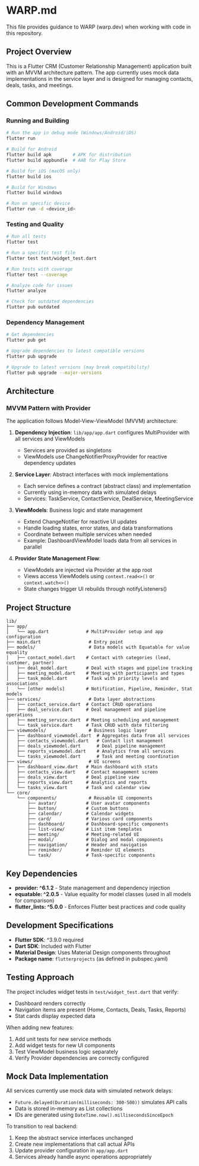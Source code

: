# WARP.md

This file provides guidance to WARP (warp.dev) when working with code in this repository.

## Project Overview

This is a Flutter CRM (Customer Relationship Management) application built with an MVVM architecture pattern. The app currently uses mock data implementations in the service layer and is designed for managing contacts, deals, tasks, and meetings.

## Common Development Commands

### Running and Building
```bash
# Run the app in debug mode (Windows/Android/iOS)
flutter run

# Build for Android
flutter build apk        # APK for distribution
flutter build appbundle  # AAB for Play Store

# Build for iOS (macOS only)
flutter build ios

# Build for Windows
flutter build windows

# Run on specific device
flutter run -d <device_id>
```

### Testing and Quality
```bash
# Run all tests
flutter test

# Run a specific test file
flutter test test/widget_test.dart

# Run tests with coverage
flutter test --coverage

# Analyze code for issues
flutter analyze

# Check for outdated dependencies
flutter pub outdated
```

### Dependency Management
```bash
# Get dependencies
flutter pub get

# Upgrade dependencies to latest compatible versions
flutter pub upgrade

# Upgrade to latest versions (may break compatibility)
flutter pub upgrade --major-versions
```

## Architecture

### MVVM Pattern with Provider

The application follows Model-View-ViewModel (MVVM) architecture:

1. **Dependency Injection**: `lib/app/app.dart` configures MultiProvider with all services and ViewModels
   - Services are provided as singletons
   - ViewModels use ChangeNotifierProxyProvider for reactive dependency updates

2. **Service Layer**: Abstract interfaces with mock implementations
   - Each service defines a contract (abstract class) and implementation
   - Currently using in-memory data with simulated delays
   - Services: TaskService, ContactService, DealService, MeetingService

3. **ViewModels**: Business logic and state management
   - Extend ChangeNotifier for reactive UI updates
   - Handle loading states, error states, and data transformations
   - Coordinate between multiple services when needed
   - Example: DashboardViewModel loads data from all services in parallel

4. **Provider State Management Flow**:
   - ViewModels are injected via Provider at the app root
   - Views access ViewModels using `context.read<>()` or `context.watch<>()`
   - State changes trigger UI rebuilds through notifyListeners()

## Project Structure

```
lib/
├── app/
│   └── app.dart              # MultiProvider setup and app configuration
├── main.dart                  # Entry point
├── models/                    # Data models with Equatable for value equality
│   ├── contact_model.dart    # Contact with categories (lead, customer, partner)
│   ├── deal_model.dart       # Deal with stages and pipeline tracking
│   ├── meeting_model.dart    # Meeting with participants and types
│   ├── task_model.dart       # Task with priority levels and associations
│   └── [other models]        # Notification, Pipeline, Reminder, Stat models
├── services/                  # Data layer abstractions
│   ├── contact_service.dart  # Contact CRUD operations
│   ├── deal_service.dart     # Deal management and pipeline operations
│   ├── meeting_service.dart  # Meeting scheduling and management
│   └── task_service.dart     # Task CRUD with date filtering
├── viewmodels/                # Business logic layer
│   ├── dashboard_viewmodel.dart  # Aggregates data from all services
│   ├── contacts_viewmodel.dart   # Contact list management
│   ├── deals_viewmodel.dart      # Deal pipeline management
│   ├── reports_viewmodel.dart    # Analytics from all services
│   └── tasks_viewmodel.dart      # Task and meeting coordination
├── views/                     # UI screens
│   ├── dashboard_view.dart   # Main dashboard with stats
│   ├── contacts_view.dart    # Contact management screen
│   ├── deals_view.dart       # Deal pipeline view
│   ├── reports_view.dart     # Analytics and reports
│   └── tasks_view.dart       # Task and calendar view
└── core/
    └── components/            # Reusable UI components
        ├── avatar/           # User avatar components
        ├── button/           # Custom buttons
        ├── calendar/         # Calendar widgets
        ├── card/             # Various card components
        ├── dashboard/        # Dashboard-specific components
        ├── list-view/        # List item templates
        ├── meeting/          # Meeting-related UI
        ├── modal/            # Dialog and modal components
        ├── navigation/       # Header and navigation
        ├── reminder/         # Reminder UI elements
        └── task/             # Task-specific components
```

## Key Dependencies

- **provider: ^6.1.2** - State management and dependency injection
- **equatable: ^2.0.5** - Value equality for model classes (used in all models for comparison)
- **flutter_lints: ^5.0.0** - Enforces Flutter best practices and code quality

## Development Specifications

- **Flutter SDK**: ^3.9.0 required
- **Dart SDK**: Included with Flutter
- **Material Design**: Uses Material Design components throughout
- **Package name**: `flutterprojects` (as defined in pubspec.yaml)

## Testing Approach

The project includes widget tests in `test/widget_test.dart` that verify:
- Dashboard renders correctly
- Navigation items are present (Home, Contacts, Deals, Tasks, Reports)
- Stat cards display expected data

When adding new features:
1. Add unit tests for new service methods
2. Add widget tests for new UI components
3. Test ViewModel business logic separately
4. Verify Provider dependencies are correctly configured

## Mock Data Implementation

All services currently use mock data with simulated network delays:
- `Future.delayed(Duration(milliseconds: 300-500))` simulates API calls
- Data is stored in-memory as List collections
- IDs are generated using `DateTime.now().millisecondsSinceEpoch`

To transition to real backend:
1. Keep the abstract service interfaces unchanged
2. Create new implementations that call actual APIs
3. Update provider configuration in `app/app.dart`
4. Services already handle async operations appropriately